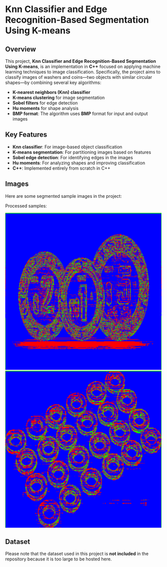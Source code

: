 # Knn Classifier and Edge Recognition-Based Segmentation Using K-means

## Overview

This project, **Knn Classifier and Edge Recognition-Based Segmentation Using K-means**, is an implementation in **C++** focused on applying machine learning techniques to image classification. Specifically, the project aims to classify images of washers and coins—two objects with similar circular shapes—by combining several key algorithms:

- **K-nearest neighbors (Knn) classifier**
- **K-means clustering** for image segmentation
- **Sobel filters** for edge detection
- **Hu moments** for shape analysis
- **BMP format**: The algorithm uses **BMP** format for input and output images



## Key Features

- **Knn classifier**: For image-based object classification
- **K-means segmentation**: For partitioning images based on features
- **Sobel edge detection**: For identifying edges in the images
- **Hu moments**: For analyzing shapes and improving classification
- **C++**: Implemented entirely from scratch in C++

## Images

Here are some segmented sample images in the project:

Processed samples:



![Processed Sample 1](img/salida7.png)                       
![Processed Sample 2](img/salida_p2.png)




## Dataset

Please note that the dataset used in this project is **not included** in the repository because it is too large to be hosted here. 
